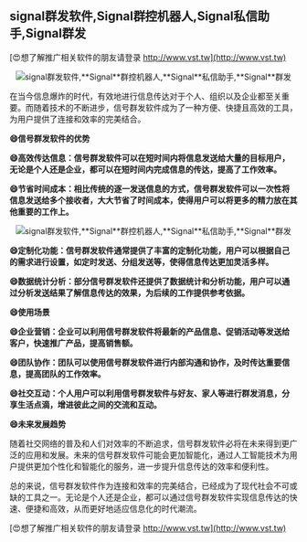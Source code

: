 ## **signal群发软件,**Signal**群控机器人,**Signal**私信助手,**Signal**群发**

[😍想了解推广相关软件的朋友请登录 http://www.vst.tw](http://www.vst.tw)

 <center><img src="https://vst.tw/MP4/tuiguang/png/0.png" alt="signal群发软件,**Signal**群控机器人,**Signal**私信助手,**Signal**群发"></center>

在当今信息爆炸的时代，有效地进行信息传达对于个人、组织以及企业都至关重要。而随着技术的不断进步，信号群发软件成为了一种方便、快捷且高效的工具，为用户提供了连接和效率的完美结合。

**😄信号群发软件的优势**

**😄高效传达信息：信号群发软件可以在短时间内将信息发送给大量的目标用户，无论是个人还是企业，都可以在短时间内完成信息的传达，提高了工作效率。**

**😄节省时间成本：相比传统的逐一发送信息的方式，信号群发软件可以一次性将信息发送给多个接收者，大大节省了时间成本，使得用户可以将更多的精力放在其他重要的工作上。**

 <center><img src="https://vst.tw/MP4/tuiguang/png/7.png" alt="signal群发软件,**Signal**群控机器人,**Signal**私信助手,**Signal**群发"></center>

**😄定制化功能：信号群发软件通常提供了丰富的定制化功能，用户可以根据自己的需求进行设置，如定时发送、分组发送等，使得信息传达更加灵活多样。**

**😄数据统计分析：部分信号群发软件还提供了数据统计和分析功能，用户可以通过分析发送结果了解信息传达的效果，为后续的工作提供参考依据。**

**😄使用场景**

**😄企业营销：企业可以利用信号群发软件将最新的产品信息、促销活动等发送给客户，快速推广产品，提高销售额。**

**😄团队协作：团队可以使用信号群发软件进行内部沟通和协作，及时传达重要信息，提高团队的工作效率。**

**😄社交互动：个人用户可以利用信号群发软件与好友、家人等进行群发消息，分享生活点滴，增进彼此之间的交流和互动。**

**😄未来发展趋势**

随着社交网络的普及和人们对效率的不断追求，信号群发软件必将在未来得到更广泛的应用和发展。未来的信号群发软件可能会更加智能化，通过人工智能技术为用户提供更加个性化和智能化的服务，进一步提升信息传达的效率和便利性。

总的来说，信号群发软件作为连接和效率的完美结合，已经成为了现代社会不可或缺的工具之一。无论是个人还是企业，都可以通过信号群发软件实现信息传达的快速、便捷和高效，从而更好地适应信息化的时代潮流。

[😍想了解推广相关软件的朋友请登录 http://www.vst.tw](http://www.vst.tw)



